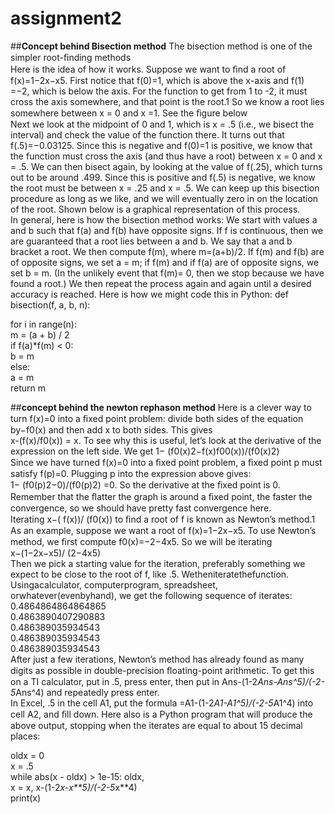 # assignment2
##**Concept behind Bisection method**
The bisection method is one of the simpler root-ﬁnding methods  
Here is the idea of how it works. Suppose we want to ﬁnd a root of f(x)=1−2x−x5. First notice that f(0)=1, which is above the x-axis and f(1) =−2, which is below the axis. For the function to get from 1 to -2, it must cross the axis somewhere, and that point is the root.1 So we know a root lies somewhere between x = 0 and x =1. See the ﬁgure below  
Next we look at the midpoint of 0 and 1, which is x = .5 (i.e., we bisect the interval) and check the value of the function there. It turns out that f(.5)=−0.03125. Since this is negative and f(0)=1 is positive, we know that the function must cross the axis (and thus have a root) between x = 0 and x = .5. We can then bisect again, by looking at the value of f(.25), which turns out to be around .499. Since this is positive and f(.5) is negative, we know the root must be between x = .25 and x = .5. We can keep up this bisection procedure as long as we like, and we will eventually zero in on the location of the root. Shown below is a graphical representation of this process.  
In general, here is how the bisection method works: We start with values a and b such that f(a) and f(b) have opposite signs. If f is continuous, then we are guaranteed that a root lies between a and b. We say that a and b bracket a root. We then compute f(m), where m=(a+b)/2. If f(m) and f(b) are of opposite signs, we set a = m; if f(m) and if f(a) are of opposite signs, we set b = m. (In the unlikely event that f(m)= 0, then we stop because we have found a root.) We then repeat the process again and again until a desired accuracy is reached. Here is how we might code this in Python: 
def bisection(f, a, b, n): 
  
for i in range(n):  
m = (a + b) / 2  
if f(a)*f(m) < 0:  
b = m   
else:  
a = m  
return m  

##**concept behind the newton rephason method**
Here is a clever way to turn f(x)=0 into a ﬁxed point problem: divide both sides of the equation by−f0(x) and then add x to both sides. This gives  
x-(f(x)/f0(x)) = x. To see why this is useful, let’s look at the derivative of the expression on the left side. We get 1− (f0(x)2−f(x)f00(x))/(f0(x)2)  
Since we have turned f(x)=0 into a ﬁxed point problem, a ﬁxed point p must satisfy f(p)=0. Plugging p into the expression above gives:  
1− (f0(p)2−0)/(f0(p)2) =0. So the derivative at the ﬁxed point is 0. Remember that the ﬂatter the graph is around a ﬁxed point, the faster the convergence, so we should have pretty fast convergence here.  
Iterating x−( f(x))/ (f0(x)) to ﬁnd a root of f is known as Newton’s method.1 As an example, suppose we want a root of f(x)=1−2x−x5. To use Newton’s method, we ﬁrst compute f0(x)=−2−4x5. So we will be iterating    
x−(1−2x−x5)/ (2−4x5)  
Then we pick a starting value for the iteration, preferably something we expect to be close to the root of f, like .5. Wetheniteratethefunction. Usingacalculator, computerprogram, spreadsheet, orwhatever(evenbyhand), we get the following sequence of iterates:  
0.4864864864864865   
0.4863890407290883  
0.486389035934543  
0.486389035934543  
0.486389035934543  
After just a few iterations, Newton’s method has already found as many digits as possible in double-precision ﬂoating-point arithmetic. To get this on a TI calculator, put in .5, press enter, then put in Ans-(1-2*Ans-Ans^5)/(-2-5*Ans^4) and repeatedly press enter.  
In Excel, .5 in the cell A1, put the formula =A1-(1-2*A1-A1^5)/(-2-5*A1^4) into cell A2, and ﬁll down. Here also is a Python program that will produce the above output, stopping when the iterates are equal to about 15 decimal places:   

oldx = 0  
x = .5  
while abs(x - oldx) > 1e-15: oldx,  
x = x, x-(1-2*x-x**5)/(-2-5*x**4)   
print(x)



